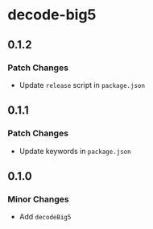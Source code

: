 # decode-big5

## 0.1.2

### Patch Changes

- Update `release` script in `package.json`

## 0.1.1

### Patch Changes

- Update keywords in `package.json`

## 0.1.0

### Minor Changes

- Add `decodeBig5`
